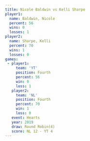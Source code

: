 ```yaml
---
title: Nicole Baldwin vs Kelli Sharpe
player1:               
  name: Baldwin, Nicole
  percent: 56          
  wins: 0              
  losses: 1            
player2:               
  name: Sharpe, Kelli  
  percent: 70          
  wins: 1              
  losses: 0            
games:
 - player1:          
     team: 'YT'      
     position: Fourth
     percent: 56     
     win: 0          
     loss: 1         
   player2:          
     team: 'NL'      
     position: Fourth
     percent: 70     
     win: 1          
     loss: 0         
   event: Hearts       
   year: 2019          
   draw: Round Robin(4)
   score: NL 12 - YT 4 
---
```

